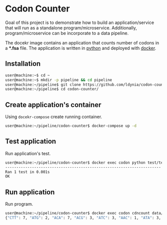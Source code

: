 # Codon Counter
Goal of this project is to demonstrate how to build an application/service that will run as a standalone program/microservice. Additionally, program/microservice can be incorporate to a data pipeline.

The docekr image contains an application that counts number of codons in a **\*.fsa** file. The application is written in [python](https://www.python.org/) and deployed with [docker](https://docker.com/).

## Installation

```bash
user@machine:~$ cd ~
user@machine:~$ mkdir -p pipeline && cd pipeline
user@machine:~/pipeline$ git clone https://github.com/ldynia/codon-counter
user@machine:~/pipeline$ cd codon-counter/
```

## Create application's container
Using `docekr-compose` create running container.

```bash
user@machine:~/pipeline/codon-counter$ docker-compose up -d
```

## Test application
Run application's test.

```bash
user@machine:~/pipeline/codon-counter$ docker exec codon python test/test.py
----------------------------------------------------------------------
Ran 1 test in 0.001s
OK
```

## Run application
Run program.

```bash
user@machine:~/pipeline/codon-counter$ docker exec codon cdncount data/dna.fsa
{"CTT": 7, "ATG": 2, "ACA": 7, "ACG": 3, "ATC": 3, "AAC": 1, "ATA": 3, "AGG": 11, "CCT": 20, "ACT": 5, "AGC": 10, "AAG": 8, "AGA": 10, "CAT": 14, "AAT": 2, "ATT": 3, "CTG": 11, "CTA": 7, "CTC": 9, "CAC": 9, "AAA": 8, "CCG": 8, "AGT": 4, "CCA": 23, "CAA": 15, "CCC": 14, "TAT": 3, "GGT": 10, "TGT": 9, "CGA": 3, "CAG": 11, "TCT": 7, "GAT": 6, "CGG": 5, "TTT": 8, "TGC": 12, "GGG": 21, "TAG": 3, "GGA": 20, "TGG": 14, "GGC": 20, "TAC": 3, "TTC": 6, "TCG": 7, "TTA": 5, "TTG": 2, "TCC": 5, "ACC": 7, "TCA": 9, "GCA": 12, "GTA": 3, "GCC": 12, "GTC": 3, "GCG": 12, "GTG": 9, "GAG": 10, "GTT": 1, "GCT": 15, "TGA": 8, "GAC": 6, "CGT": 4, "GAA": 5, "TAA": 2, "CGC": 4}
```
